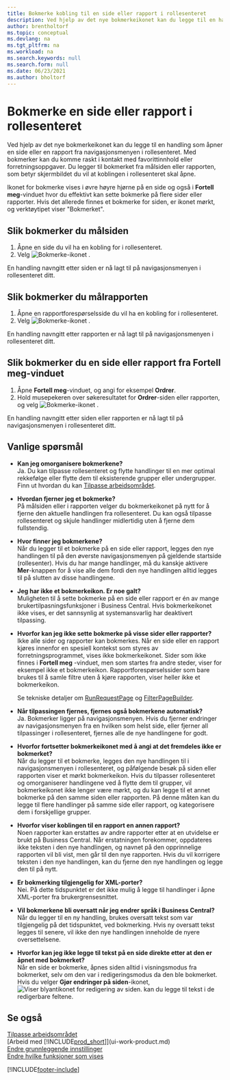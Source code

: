 ```yaml
---
title: Bokmerke kobling til en side eller rapport i rollesenteret
description: Ved hjelp av det nye bokmerkeikonet kan du legge til en handling som åpner en side eller en rapport fra navigasjonsmenyen i rollesenteret.
author: brentholtorf
ms.topic: conceptual
ms.devlang: na
ms.tgt_pltfrm: na
ms.workload: na
ms.search.keywords: null
ms.search.form: null
ms.date: 06/23/2021
ms.author: bholtorf
---
```


# Bokmerke en side eller rapport i rollesenteret
Ved hjelp av det nye bokmerkeikonet kan du legge til en handling som åpner en side eller en rapport fra navigasjonsmenyen i rollesenteret. Med bokmerker kan du komme raskt i kontakt med favorittinnhold eller forretningsoppgaver. Du legger til bokmerket fra målsiden eller rapporten, som betyr skjermbildet du vil at koblingen i rollesenteret skal åpne.

Ikonet for bokmerke vises i øvre høyre hjørne på en side og også i **Fortell meg**-vinduet hvor du effektivt kan sette bokmerke på flere sider eller rapporter. Hvis det allerede finnes et bokmerke for siden, er ikonet mørkt, og verktøytipet viser "Bokmerket".

## Slik bokmerker du målsiden
1. Åpne en side du vil ha en kobling for i rollesenteret.
2. Velg ![Bokmerke](media/ui_bookmark_icon.png "Bokmerke")-ikonet .

En handling navngitt etter siden er nå lagt til på navigasjonsmenyen i rollesenteret ditt.

## Slik bokmerker du målrapporten
1. Åpne en rapportforespørselsside du vil ha en kobling for i rollesenteret.
2. Velg ![Bokmerke](media/ui_bookmark_icon.png "Bokmerke")-ikonet .

En handling navngitt etter rapporten er nå lagt til på navigasjonsmenyen i rollesenteret ditt.

## Slik bokmerker du en side eller rapport fra Fortell meg-vinduet
1. Åpne **Fortell meg**-vinduet, og angi for eksempel **Ordrer**.
2. Hold musepekeren over søkeresultatet for **Ordrer**-siden eller rapporten, og velg ![Bokmerke](media/ui_bookmark_icon.png "Bokmerke")-ikonet .

En handling navngitt etter siden eller rapporten er nå lagt til på navigasjonsmenyen i rollesenteret ditt.


## Vanlige spørsmål  

- **Kan jeg omorganisere bokmerkene?**  
Ja. Du kan tilpasse rollesenteret og flytte handlinger til en mer optimal rekkefølge eller flytte dem til eksisterende grupper eller undergrupper.  
Finn ut hvordan du kan [Tilpasse arbeidsområdet](ui-personalization-user.md).

- **Hvordan fjerner jeg et bokmerke?**  
På målsiden eller i rapporten velger du bokmerkeikonet på nytt for å fjerne den aktuelle handlingen fra rollesenteret. Du kan også tilpasse rollesenteret og skjule handlinger midlertidig uten å fjerne dem fullstendig.

- **Hvor finner jeg bokmerkene?**  
Når du legger til et bokmerke på en side eller rapport, legges den nye handlingen til på den øverste navigasjonsmenyen på gjeldende startside (rollesenter). Hvis du har mange handlinger, må du kanskje aktivere **Mer**-knappen for å vise alle dem fordi den nye handlingen alltid legges til på slutten av disse handlingene.
<!-- Should we add a screenshot here? -->

- **Jeg har ikke et bokmerkeikon. Er noe galt?**  
Muligheten til å sette bokmerke på en side eller rapport er én av mange brukertilpasningsfunksjoner i Business Central. Hvis bokmerkeikonet ikke vises, er det sannsynlig at systemansvarlig har deaktivert tilpassing.

- **Hvorfor kan jeg ikke sette bokmerke på visse sider eller rapporter?**  
Ikke alle sider og rapporter kan bokmerkes. Når en side eller en rapport kjøres innenfor en spesiell kontekst som styres av forretningsprogrammet, vises ikke bokmerkeikonet. Sider som ikke finnes i **Fortell meg** -vinduet, men som startes fra andre steder, viser for eksempel ikke et bokmerkeikon. Rapportforespørselssider som bare brukes til å samle filtre uten å kjøre rapporten, viser heller ikke et bokmerkeikon.

  Se tekniske detaljer om [RunRequestPage](/dynamics365/business-central/dev-itpro/developer/methods-auto/report/reportinstance-runrequestpage-method) og [FilterPageBuilder](/dynamics365/business-central/dev-itpro/developer/methods-auto/filterpagebuilder/filterpagebuilder-data-type).

- **Når tilpassingen fjernes, fjernes også bokmerkene automatisk?**  
Ja. Bokmerker ligger på navigasjonsmenyen. Hvis du fjerner endringer av navigasjonsmenyen fra en hvilken som helst side, eller fjerner all tilpassinger i rollesenteret, fjernes alle de nye handlingene for godt.

- **Hvorfor fortsetter bokmerkeikonet med å angi at det fremdeles ikke er bokmerket?**  
Når du legger til et bokmerke, legges den nye handlingen til i navigasjonsmenyen i rollesenteret, og påfølgende besøk på siden eller rapporten viser et mørkt bokmerkeikon. Hvis du tilpasser rollesenteret og omorganiserer handlingene ved å flytte dem til grupper, vil bokmerkeikonet ikke lenger være mørkt, og du kan legge til et annet bokmerke på den samme siden eller rapporten. På denne måten kan du legge til flere handlinger på samme side eller rapport, og kategorisere dem i forskjellige grupper.

- **Hvorfor viser koblingen til en rapport en annen rapport?**  
Noen rapporter kan erstattes av andre rapporter etter at en utvidelse er brukt på Business Central. Når erstatningen forekommer, oppdateres ikke teksten i den nye handlingen, og navnet på den opprinnelige rapporten vil bli vist, men går til den nye rapporten. Hvis du vil korrigere teksten i den nye handlingen, kan du fjerne den nye handlingen og legge den til på nytt.
<!-- For more information on report substitution, see this link UNAVAILABLE AT THIS TIME -->

- **Er bokmerking tilgjengelig for XML-porter?**  
Nei. På dette tidspunktet er det ikke mulig å legge til handlinger i åpne XML-porter fra brukergrensesnittet.

- **Vil bokmerkene bli oversatt når jeg endrer språk i Business Central?**  
Når du legger til en ny handling, brukes oversatt tekst som var tilgjengelig på det tidspunktet, ved bokmerking. Hvis ny oversatt tekst legges til senere, vil ikke den nye handlingen inneholde de nyere oversettelsene.

- **Hvorfor kan jeg ikke legge til tekst på en side direkte etter at den er åpnet med bokmerket?**<br> Når en side er bokmerke, åpnes siden alltid i visningsmodus fra bokmerket, selv om den var i redigeringsmodus da den ble bokmerket. Hvis du velger **Gjør endringer på siden**-ikonet, ![Viser blyantikonet for redigering av siden.](media/edit-pencil.png) kan du legge til tekst i de redigerbare feltene.


## Se også
[Tilpasse arbeidsområdet](ui-personalization-user.md)  
[Arbeid med [!INCLUDE[prod_short](includes/prod_short.md)]](ui-work-product.md)  
[Endre grunnleggende innstillinger](ui-change-basic-settings.md)  
[Endre hvilke funksjoner som vises](ui-experiences.md)  


[!INCLUDE[footer-include](includes/footer-banner.md)]